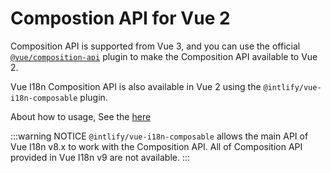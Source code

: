 # Compostion API for Vue 2

Composition API is supported from Vue 3, and you can use the official [`@vue/composition-api`](https://github.com/vuejs/composition-api) plugin to make the Composition API available to Vue 2.

Vue I18n Composition API is also available in Vue 2 using the `@intlify/vue-i18n-composable` plugin.

About how to usage, See the [here](https://github.com/intlify/vue-i18n-composable)

:::warning NOTICE
`@intlify/vue-i18n-composable` allows the main API of Vue I18n v8.x to work with the Composition API. All of Composition API provided in Vue I18n v9 are not available.
:::
